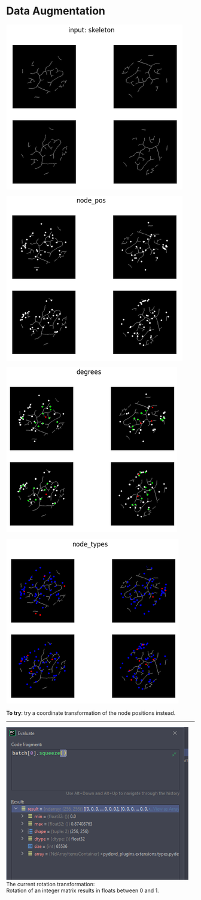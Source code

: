 # Data Augmentation

![](/unlisted/minutes/data-aug-skel.png)

![](/unlisted/_img/data-aug-node-pos.png)

![](/unlisted/_img/data-aug-degrees.png)

![](/unlisted/_img/data-aug-node-types.png)




**To try**: try a coordinate transformation of the node positions instead.


---


![](/unlisted/_img/debug-rotate-integer-matrix.png)
The current rotation transformation:  
Rotation of an integer matrix results in floats between 0 and 1.